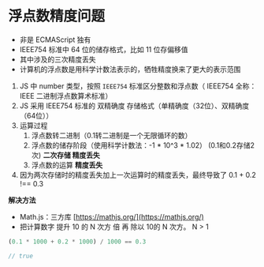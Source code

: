 # 浮点数精度问题

- 非是 ECMAScript 独有
- IEEE754 标准中 64 位的储存格式，比如 11 位存偏移值
- 其中涉及的三次精度丢失
- 计算机的浮点数是用科学计数法表示的，牺牲精度换来了更大的表示范围


1. JS 中 number 类型，按照 `IEEE754` 标准区分整数和浮点数（ IEEE754 全称：IEEE 二进制浮点数算术标准）
2. JS 采用 IEEE754 标准的 双精确度 存储格式（单精确度（32位）、双精确度（64位））
3. 运算过程
    1. 浮点数转二进制（0.1转二进制是一个无限循环的数）
    2. 浮点数的储存阶段（使用科学计数法：-1 * 10^3 * 1.02） (0.1和0.2存储2次) **二次存储 精度丢失**
    3. 浮点数的运算 **精度丢失**
4. 因为两次存储时的精度丢失加上一次运算时的精度丢失，最终导致了 0.1 + 0.2 !== 0.3


**解决方法**

- Math.js：三方库 [https://mathjs.org/](https://mathjs.org/)
- 把计算数字 提升 10 的 N 次方 倍 再 除以 10的 N 次方。 N > 1
```javascript
(0.1 * 1000 + 0.2 * 1000) / 1000 == 0.3

// true
```
